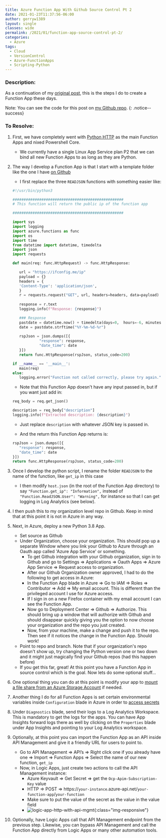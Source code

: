 ```yaml
---
title: Azure Function App With Github Source Control Pt 2
date: 2021-01-23T11:37:56-06:00
author: gerryw1389
layout: single
classes: wide
permalink: /2021/01/function-app-source-control-pt-2/
categories:
  - Azure
tags:
  - Cloud
  - VersionControl
  - Azure-FunctionApps
  - Scripting-Python
---
```

<!--more-->

### Description:

As a continuation of my [original post](https://automationadmin.com/2020/08/create-azure-function-app-with-github-source-control), this is the steps I do to create a Function App these days. 

Note: You can see the code for this post on [my Github repo](https://github.com/gerryw1389/python/tree/main/scripts/azure-function-template-basic).
{: .notice--success}

### To Resolve:

1. First, we have completely went with [Python HTTP](https://docs.microsoft.com/en-us/azure/azure-functions/functions-reference-python#http-trigger-and-bindings) as the main Function Apps and nixed Powershell Core.

   - We currently have a single Linux App Service plan P2 that we can bind all new Function Apps to as long as they are Python.

2. The way I develop a Function App is that I start with a template folder like the one I have [on Github](https://github.com/gerryw1389/python/tree/main/scripts/azure-function-template)

   - I first replace the three `READJSON` functions with something easier like:

   ```python
   #!/usr/bin/python3

   ##################################################
   # This function will return the public ip of the function app

   ##################################################

   import sys
   import logging
   import azure.functions as func
   import os
   import time
   from datetime import datetime, timedelta
   import json
   import requests

   def main(req: func.HttpRequest) -> func.HttpResponse:

      url = "https://ifconfig.me/ip"
      payload = {}
      headers = {
      'Content-Type': 'application/json',
      }
      r = requests.request("GET", url, headers=headers, data=payload)
         
      response = r.text
      logging.info(f"Response: {response}")

      ### Response
      pastdate = datetime.now() + timedelta(days=0,  hours=-6, minutes=0)
      date = pastdate.strftime("%Y-%m-%d-%r")
      
      rspJson = json.dumps([{ 
               "response": response,
               "date_time": date 
      }])
      return func.HttpResponse(rspJson, status_code=200)

   if __name__ == '__main__':
      main(req)
   else:
      logging.error("Function not called correctly, please try again.")
   ```

   - Note that this Function App doesn't have any input passed in, but if you want just add in:

   ```python
   req_body = req.get_json()

   description = req_body["description"]
   logging.info(f"Extracted description: {description}")
   ```

   - Just replace `description` with whatever JSON key is passed in.

   - And the return this Function App returns is:

   ```python
   rspJson = json.dumps([{ 
      "response": response,
      "date_time": date 
   }])
   return func.HttpResponse(rspJson, status_code=200)
   ```

3. Once I develop the python script, I rename the folder `READJSON` to the name of the function, like `get_ip` in this case
   - I then modify `host.json` (in the root of the Function App directory) to say `"Function.get_ip": "Information",` instead of `"Function.ReadJSON.User": "Warning",` for instance so that I can get logging in Log Analytics (see below).

4. I then push this to my organization level repo in Github. Keep in mind that at this point it is not in Azure in any way.

5. Next, in Azure, deploy a new Python 3.8 App.

   - Set source as Github
   - Under Organization, choose your organization. This should pop up a separate Window where you link your Github to Azure through an Oauth app called 'Azure App Service' or something.
     - To get Github integration with your Github organization, sign in to Github and go to Settings => Applications => Oauth Apps => Azure App Service => Request access to organization.
     - After our Github Organization owner approved, I had to do the following to get access in Azure:
     - In the Function App blade in Azure => Go to IAM => Roles => Contributor => Add => My email account. This is different than the privileged account I use for Azure access.
     - If I sign in on a new Firefox container with my email account I can see the Function App.
     - Now go to Deployment Center => Github => Authorize. This should bring up a window that will authorize with Github and should disappear quickly giving you the option to now choose your organization and the repo you just created.
     - Now, from your machine, make a change and push it to the repo. Then see if it notices the change in the Function App. Should work!
   - Point to repo and branch. Note that if your organization's repo doesn't show up, try changing the Python version one or two down and it might just magically find your Github repos (had this happen before)
   - If you get this far, great! At this point you have a Function App in source control which is the goal. Now lets do some optional stuff...

6. One optional thing you can do at this point is modify your app to [mount a file share from an Azure Storage Account](https://automationadmin.com/2021/01/azure-functions-mounting-storage) if needed.

7. Another thing I do for all Function Apps is set certain environmental variables inside `Configuration` blade in Azure in order to [access secrets](https://automationadmin.com/2021/01/function-apps-get-secrets/)

8. Under `Diagnostics` blade, send their logs to a Log Analytics Workspace. This is mandatory to get the logs for the apps. You can have App Insights forward logs there as well by clicking on the `Properties` blade under App Insights and pointing to your Log Analytics workspace.

9. Optionally, at this point you can import the Function App as an API inside API Management and give it a friendly URL for users to point to.
   - Go to API Management => API’s => Right click one if you already have one => Import => Function Apps => Select the name of our new function, `get_ip`
   - Now, in Logic Apps, just create two actions to call the API Management instance:
     - Azure Keyvault => Get Secret => get the `Ocp-Apim-Subscription-Key` value
     - HTTP => POST => https://`your-instance`.azure-api.net/`your-function-app`/`your-function`
     - Make sure to put the value of the secret as the value in the value field
     - ![logic-app-http-with-api-mgmt](https://automationadmin.com/assets/images/uploads/2021/01/la-http-action.png){:class="img-responsive"}

10. Optionally, have Logic Apps call that API Management endpoint from the previous step. Likewise, you can bypass API Management and call the Function App directly from Logic Apps or many other automation tools.
